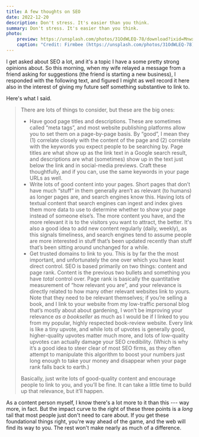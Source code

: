 ```yaml
---
title: A few thoughts on SEO
date: 2022-12-20
description: Don't stress. It's easier than you think.
summary: Don't stress. It's easier than you think.
photo:
    preview: https://unsplash.com/photos/31OdWLEQ-78/download?ixid=MnwxMjA3fDB8MXxhbGx8fHx8fHx8fHwxNjcxNTU0MjU4&force=true&w=1920
    caption: "Credit: Firmbee (https://unsplash.com/photos/31OdWLEQ-78)"
---
```


I get asked about SEO a lot, and it's a topic I have a some pretty strong opinions about. So this morning, when my wife relayed a message from a friend asking for suggestions (the friend is starting a new business), I responded with the following text, and figured I might as well record it here also in the interest of giving my future self something substantive to link to.

Here's what I said.

> There are lots of things to consider, but these are the big ones:
>
> -   Have good page titles and descriptions. These are sometimes called “meta tags”, and most website publishing platforms allow you to set them on a page-by-page basis. By “good”, I mean they (1) correlate closely with the content of the page and (2) correlate with the keywords you expect people to be searching by. Page titles are what show up as the link text in a Google search result, and descriptions are what (sometimes) show up in the text just below the link and in social-media previews. Craft these thoughtfully, and if you can, use the same keywords in your page URLs as well.
> -   Write lots of good content into your pages. Short pages that don’t have much “stuff” in them generally aren’t as relevant (to humans) as longer pages are, and search engines know this. Having lots of textual content that search engines can ingest and index gives them more data to use to determine whether to show your page instead of someone else’s. The more content you have, and the more relevant it is to the visitors you want to attract, the better. It's also a good idea to add new content regularly (daily, weekly), as this signals timeliness, and search engines tend to assume people are more interested in stuff that’s been updated recently than stuff that’s been sitting around unchanged for a while.
> -   Get trusted domains to link to you. This is by far the the most important, and unfortunately the one over which you have least direct control. SEO is based primarily on two things: content and page rank. Content is the previous two bullets and something you have _total_ control over. Page rank is basically the quantitative measurement of “how relevant you are”, and your relevance is directly related to how many other relevant websites link to yours. Note that they need to be relevant themselves; if you’re selling a book, and I link to your website from my low-traffic personal blog that’s mostly about about gardening, I won’t be improving your relevance _as a bookseller_ as much as I would be if I linked to you from my popular, highly respected book-review website. Every link is like a tiny upvote, and while lots of upvotes is generally good, higher-quality upvotes matter much more, and lots of low-quality upvotes can actually damage your SEO credibility. (Which is why it’s a good idea to steer clear of most SEO firms, as they often attempt to manipulate this algorithm to boost your numbers just long enough to take your money and disappear when your page rank falls back to earth.)
>
> Basically, just write lots of good-quality content and encourage people to link to you, and you’ll be fine. It can take a little time to build up that relevance, but it’ll happen.

As a content person myself, I know there's a lot more to it than this --- way more, in fact. But the impact curve to the right of these three points is a _long_ tail that most people just don't need to care about. If you get these foundational things right, you're way ahead of the game, and the web will find its way to you. The rest won't make nearly as much of a difference.
